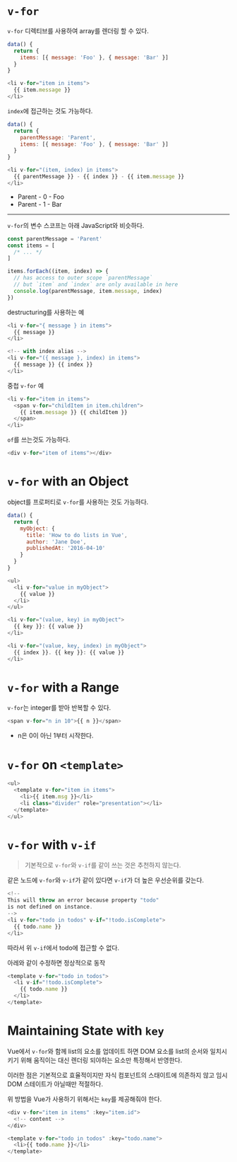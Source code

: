 # `v-for`
`v-for` 디렉티브를 사용하여 array를 렌더링 할 수 있다.
```javascript
data() {
  return {
    items: [{ message: 'Foo' }, { message: 'Bar' }]
  }
}
```
```javascript
<li v-for="item in items">
  {{ item.message }}
</li>
```
`index`에 접근하는 것도 가능하다.
```javascript
data() {
  return {
    parentMessage: 'Parent',
    items: [{ message: 'Foo' }, { message: 'Bar' }]
  }
}
```
```javascript
<li v-for="(item, index) in items">
  {{ parentMessage }} - {{ index }} - {{ item.message }}
</li>
```
- Parent - 0 - Foo
- Parent - 1 - Bar

---

`v-for`의 변수 스코프는 아래 JavaScript와 비슷하다.
```javascript
const parentMessage = 'Parent'
const items = [
  /* ... */
]

items.forEach((item, index) => {
  // has access to outer scope `parentMessage`
  // but `item` and `index` are only available in here
  console.log(parentMessage, item.message, index)
})
```
destructuring를 사용하는 예
```javascript
<li v-for="{ message } in items">
  {{ message }}
</li>

<!-- with index alias -->
<li v-for="({ message }, index) in items">
  {{ message }} {{ index }}
</li>
```
중첩 `v-for` 예
```javascript
<li v-for="item in items">
  <span v-for="childItem in item.children">
    {{ item.message }} {{ childItem }}
  </span>
</li>
```

`of`를 쓰는것도 가능하다.
```javascript
<div v-for="item of items"></div>
```

# `v-for` with an Object
object를 프로퍼티로 `v-for`를 사용하는 것도 가능하다.
```javascript
data() {
  return {
    myObject: {
      title: 'How to do lists in Vue',
      author: 'Jane Doe',
      publishedAt: '2016-04-10'
    }
  }
}
```
```javascript
<ul>
  <li v-for="value in myObject">
    {{ value }}
  </li>
</ul>
```
```javascript
<li v-for="(value, key) in myObject">
  {{ key }}: {{ value }}
</li>
```
```javascript
<li v-for="(value, key, index) in myObject">
  {{ index }}. {{ key }}: {{ value }}
</li>
```

# `v-for` with a Range
`v-for`는 integer를 받아 반복할 수 있다.
```javascript
<span v-for="n in 10">{{ n }}</span>
```
- n은 0이 아닌 1부터 시작한다.

# `v-for` on `<template>`
```javascript
<ul>
  <template v-for="item in items">
    <li>{{ item.msg }}</li>
    <li class="divider" role="presentation"></li>
  </template>
</ul>
```

# `v-for` with `v-if`
> 기본적으로 `v-for`와 `v-if`를 같이 쓰는 것은 추천하지 않는다.

같은 노드에 `v-for`와 `v-if`가 같이 있다면 `v-if`가 더 높은 우선순위를 갖는다. 
```javascript
<!--
This will throw an error because property "todo"
is not defined on instance.
-->
<li v-for="todo in todos" v-if="!todo.isComplete">
  {{ todo.name }}
</li>
```
따라서 위 `v-if`에서 todo에 접근할 수 없다.

아레와 같이 수정하면 정상적으로 동작
```javascript
<template v-for="todo in todos">
  <li v-if="!todo.isComplete">
    {{ todo.name }}
  </li>
</template>
```

# Maintaining State with `key`
Vue에서 `v-for`와 함께 list의 요소를 업데이트 하면 DOM 요소를 list의 순서와 일치시키기 위해 
움직이는 대신 렌더링 되야하는 요소만 특정해서 반영한다.

이러한 점은 기본적으로 효율적이지만 자식 컴포넌트의 스태이트에 의존하지 않고 임시 DOM 스테이트가 아닐때만 적절하다.

위 방법을 Vue가 사용하기 위해서는 `key`를 제공해줘야 한다.

```javascript
<div v-for="item in items" :key="item.id">
  <!-- content -->
</div>
```
```javascript
<template v-for="todo in todos" :key="todo.name">
  <li>{{ todo.name }}</li>
</template>
```
